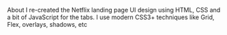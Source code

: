 About
I re-created the Netflix landing page UI design using HTML, CSS and a bit of JavaScript for the tabs. I use modern CSS3+ techniques like Grid, Flex, overlays, shadows, etc

